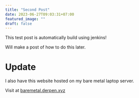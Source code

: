 ```yaml
---
title: "Second Post"
date: 2023-06-27T09:03:31+07:00
featured_image: ""
draft: false
---
```


This test post is automatically build using jenkins!

Will make a post of how to do this later.

# Update

I also have this website hosted on my bare metal laptop server.

Visit at [baremetal.derpen.xyz](https://baremetal.derpen.xyz)
